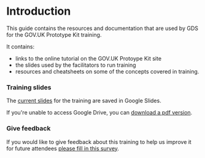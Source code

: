 # Introduction

This guide contains the resources and documentation that are used by GDS for the GOV.UK Prototype Kit training.

It contains:

+ links to the online tutorial on the GOV.UK Protoype Kit site
+ the slides used by the facilitators to run training
+ resources and cheatsheets on some of the concepts covered in training.


### Training slides

The [current slides](https://docs.google.com/presentation/d/1jMjQU5uVzmCXaWRx8Q0vMf0gChBSYgBZB0k_V6KaEFg/edit?usp=sharing) for the training are saved in Google Slides.

If you're unable to access Google Drive, you can [download a pdf version]().

### Give feedback

If you would like to give feedback about this training to help us improve it for future attendees [please fill in this survey](https://www.smartsurvey.co.uk/s/Octkitfeedback/).